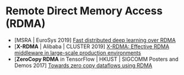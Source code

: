 # Remote Direct Memory Access (RDMA)

* \[MSRA | EuroSys 2019] [Fast distributed deep learning over RDMA](https://doi.org/10.1145/3302424.3303975)
* \[**X-RDMA** | Alibaba | CLUSTER 2019] [X-RDMA: Effective RDMA middleware in large-scale production environments](https://ieeexplore.ieee.org/document/8891004)
* \[**ZeroCopy RDMA** in TensorFlow | HKUST | SIGCOMM Posters and Demos 2017] [Towards zero copy dataflows using RDMA](https://doi.org/10.1145/3123878.3131975)
